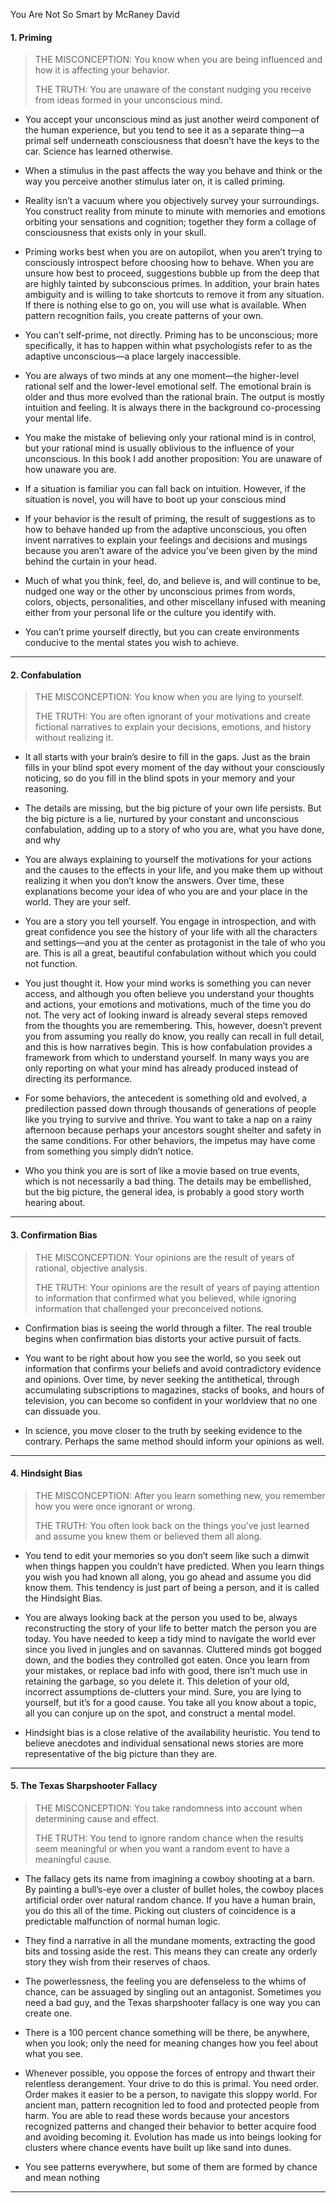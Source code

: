 You Are Not So Smart by McRaney David


#### 1. Priming

> THE MISCONCEPTION: You know when you are being influenced and how it is affecting your behavior.
> 
> THE TRUTH: You are unaware of the constant nudging you receive from ideas formed in your unconscious mind.


- You accept your unconscious mind as just another weird component of the human experience, but you tend to see it as a separate thing—a primal self underneath consciousness that doesn’t have the keys to the car. Science has learned otherwise.

- When a stimulus in the past affects the way you behave and think or the way you perceive another stimulus later on, it is called priming.

- Reality isn’t a vacuum where you objectively survey your surroundings. You construct reality from minute to minute with memories and emotions orbiting your sensations and cognition; together they form a collage of consciousness that exists only in your skull.

- Priming works best when you are on autopilot, when you aren’t trying to consciously introspect before choosing how to behave. When you are unsure how best to proceed, suggestions bubble up from the deep that are highly tainted by subconscious primes. In addition, your brain hates ambiguity and is willing to take shortcuts to remove it from any situation. If there is nothing else to go on, you will use what is available. When pattern recognition fails, you create patterns of your own.

- You can’t self-prime, not directly. Priming has to be unconscious; more specifically, it has to happen within what psychologists refer to as the adaptive unconscious—a place largely inaccessible.

- You are always of two minds at any one moment—the higher-level rational self and the lower-level emotional self. The emotional brain is older and thus more evolved than the rational brain. The output is mostly intuition and feeling. It is always there in the background co-processing your mental life.

- You make the mistake of believing only your rational mind is in control, but your rational mind is usually oblivious to the influence of your unconscious. In this book I add another proposition: You are unaware of how unaware you are.

- If a situation is familiar you can fall back on intuition. However, if the situation is novel, you will have to boot up your conscious mind

- If your behavior is the result of priming, the result of suggestions as to how to behave handed up from the adaptive unconscious, you often invent narratives to explain your feelings and decisions and musings because you aren’t aware of the advice you’ve been given by the mind behind the curtain in your head.

- Much of what you think, feel, do, and believe is, and will continue to be, nudged one way or the other by unconscious primes from words, colors, objects, personalities, and other miscellany infused with meaning either from your personal life or the culture you identify with.

- You can’t prime yourself directly, but you can create environments conducive to the mental states you wish to achieve.





----


#### 2. Confabulation

> THE MISCONCEPTION: You know when you are lying to yourself.
>
>THE TRUTH: You are often ignorant of your motivations and create fictional narratives to explain your decisions, emotions, and history without realizing it.


- It all starts with your brain’s desire to fill in the gaps. Just as the brain fills in your blind spot every moment of the day without your consciously noticing, so do you fill in the blind spots in your memory and your reasoning.

- The details are missing, but the big picture of your own life persists. But the big picture is a lie, nurtured by your constant and unconscious confabulation, adding up to a story of who you are, what you have done, and why

- You are always explaining to yourself the motivations for your actions and the causes to the effects in your life, and you make them up without realizing it when you don’t know the answers. Over time, these explanations become your idea of who you are and your place in the world. They are your self.

- You are a story you tell yourself. You engage in introspection, and with great confidence you see the history of your life with all the characters and settings—and you at the center as protagonist in the tale of who you are. This is all a great, beautiful confabulation without which you could not function.

- You just thought it. How your mind works is something you can never access, and although you often believe you understand your thoughts and actions, your emotions and motivations, much of the time you do not. The very act of looking inward is already several steps removed from the thoughts you are remembering. This, however, doesn’t prevent you from assuming you really do know, you really can recall in full detail, and this is how narratives begin. This is how confabulation provides a framework from which to understand yourself. In many ways you are only reporting on what your mind has already produced instead of directing its performance.

- For some behaviors, the antecedent is something old and evolved, a predilection passed down through thousands of generations of people like you trying to survive and thrive. You want to take a nap on a rainy afternoon because perhaps your ancestors sought shelter and safety in the same conditions. For other behaviors, the impetus may have come from something you simply didn’t notice.

- Who you think you are is sort of like a movie based on true events, which is not necessarily a bad thing. The details may be embellished, but the big picture, the general idea, is probably a good story worth hearing about.

---

#### 3. Confirmation Bias
> THE MISCONCEPTION: Your opinions are the result of years of rational, objective analysis.
>
> THE TRUTH: Your opinions are the result of years of paying attention to information that confirmed what you believed, while ignoring information that challenged your preconceived notions.


- Confirmation bias is seeing the world through a filter. The real trouble begins when confirmation bias distorts your active pursuit of facts.

- You want to be right about how you see the world, so you seek out information that confirms your beliefs and avoid contradictory evidence and opinions. Over time, by never seeking the antithetical, through accumulating subscriptions to magazines, stacks of books, and hours of television, you can become so confident in your worldview that no one can dissuade you.

- In science, you move closer to the truth by seeking evidence to the contrary. Perhaps the same method should inform your opinions as well.

---


#### 4. Hindsight Bias
> THE MISCONCEPTION: After you learn something new, you remember how you were once ignorant or wrong.
>
> THE TRUTH: You often look back on the things you’ve just learned and assume you knew them or believed them all along.

- You tend to edit your memories so you don’t seem like such a dimwit when things happen you couldn’t have predicted. When you learn things you wish you had known all along, you go ahead and assume you did know them. This tendency is just part of being a person, and it is called the Hindsight Bias.

- You are always looking back at the person you used to be, always reconstructing the story of your life to better match the person you are today. You have needed to keep a tidy mind to navigate the world ever since you lived in jungles and on savannas. Cluttered minds got bogged down, and the bodies they controlled got eaten. Once you learn from your mistakes, or replace bad info with good, there isn’t much use in retaining the garbage, so you delete it. This deletion of your old, incorrect assumptions de-clutters your mind. Sure, you are lying to yourself, but it’s for a good cause. You take all you know about a topic, all you can conjure up on the spot, and construct a mental model.

- Hindsight bias is a close relative of the availability heuristic. You tend to believe anecdotes and individual sensational news stories are more representative of the big picture than they are.

---


#### 5. The Texas Sharpshooter Fallacy
>THE MISCONCEPTION: You take randomness into account when determining cause and effect.
>
>THE TRUTH: You tend to ignore random chance when the results seem meaningful or when you want a random event to have a meaningful cause.

- The fallacy gets its name from imagining a cowboy shooting at a barn. By painting a bull’s-eye over a cluster of bullet holes, the cowboy places artificial order over natural random chance. If you have a human brain, you do this all of the time. Picking out clusters of coincidence is a predictable malfunction of normal human logic.


- They find a narrative in all the mundane moments, extracting the good bits and tossing aside the rest. This means they can create any orderly story they wish from their reserves of chaos.


- The powerlessness, the feeling you are defenseless to the whims of chance, can be assuaged by singling out an antagonist. Sometimes you need a bad guy, and the Texas sharpshooter fallacy is one way you can create one.


- There is a 100 percent chance something will be there, be anywhere, when you look; only the need for meaning changes how you feel about what you see.

- Whenever possible, you oppose the forces of entropy and thwart their relentless derangement. Your drive to do this is primal. You need order. Order makes it easier to be a person, to navigate this sloppy world. For ancient man, pattern recognition led to food and protected people from harm. You are able to read these words because your ancestors recognized patterns and changed their behavior to better acquire food and avoiding becoming it. Evolution has made us into beings looking for clusters where chance events have built up like sand into dunes.

- You see patterns everywhere, but some of them are formed by chance and mean nothing

---